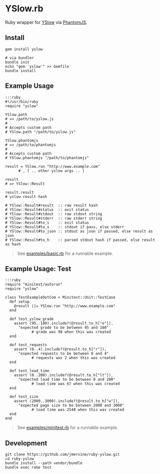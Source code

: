 YSlow.rb
========

Ruby wrapper for [YSlow](http://yslow.org/phantomjs/) via [PhantomJS](http://phantomjs.org/).


Install
-------

    gem install yslow

    # via bundler
    bundle init
    echo "gem 'yslow'" >> Gemfile
    bundle install


Example Usage
-------------

    :::ruby
    #!/usr/bin/ruby
    require "yslow"

    YSlow.path
    # => /path/to/yslow.js
    #
    # Accepts custom path
    # YSlow.path "/path/to/yslow.js"

    YSlow.phantomjs
    # => /path/to/phantomjs
    #
    # Accepts custom path
    # YSlow.phantomjs "/path/to/phantomjs"

    result = YSlow.run "http://www.example.com"
          # , [ .. other yslow args .. ]

    result
    # => YSlow::Result

    result.result
    # yslow result hash

    # YSlow::Result#result  :: raw result hash
    # YSlow::Result#status  :: exit status
    # YSlow::Result#stdout  :: raw stdout string
    # YSlow::Result#stderr  :: raw stderr string
    # YSlow::Result#to_i    :: exit status
    # YSlow::Result#to_s    :: stdout if pass, else stderr
    # YSlow::Result#to_json :: stdout as json if passed, else result as json
    # YSlow::Result#to_h    :: parsed stdout hash if passed, else result as hash

> See [examples/basic.rb](https://github.com/jmervine/ruby-yslow/blob/master/examples/basic.rb) for a runnable example.

Example Usage: Test
-------------------

    :::ruby
    require "minitest/autorun"
    require "yslow"

    class TestExampleDotCom < Minitest::Unit::TestCase
      def setup
        @result ||= YSlow.run "http://www.example.com"
      end

      def test_yslow_grade
        assert (95..100).include?(@result.to_h["o"]),
          "expected grade to be between 95 and 100"
                # grade was 98 when this was created
      end

      def test_requests
        assert (0..4).include?(@result.to_h["r"]),
          "expected requests to be between 0 and 4"
                # requests was 2 when this was created
      end

      def test_load_time
        assert (0..200).include?(@result.to_h["lt"]),
          "expected load time to be between 0 and 200"
                # load time was 67 when this was created
      end

      def test_size
        assert (2000..3000).include?(@result.to_h["w"]),
          "expected page size to be between 2000 and 3000"
                # load time was 2540 when this was created
      end
    end

> See [examples/minitest.rb](https://github.com/jmervine/ruby-yslow/blob/master/examples/minitest.rb) for a runnable example.

Development
-----------

    git clone https://github.com/jmervine/ruby-yslow.git
    cd ruby-yslow
    bundle install --path vendor/bundle
    bundle exec rake test

